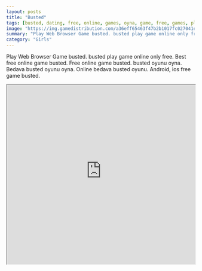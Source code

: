 ```yaml
---
layout: posts
title: "Busted"
tags: [busted, dating, free, online, games, oyna, game, free, games, play, play, games]
image: "https://img.gamedistribution.com/a36eff65463f47b2b1017fc027041ebc.jpg"
summary: "Play Web Browser Game busted. busted play game online only free. Best free online game busted. Free online game busted. busted oyunu oyna. Bedava busted oyunu oyna. Online bedava busted oyunu. Android, ios free game busted."
category: "Girls"
---
```


Play Web Browser Game busted. busted play game online only free. Best free online game busted. Free online game busted. busted oyunu oyna. Bedava busted oyunu oyna. Online bedava busted oyunu. Android, ios free game busted.

<iframe width="100%" height="480px;" src="https://html5.gamedistribution.com/a36eff65463f47b2b1017fc027041ebc/"></iframe>